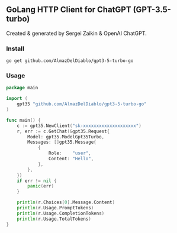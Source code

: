 ## GoLang HTTP Client for ChatGPT (GPT-3.5-turbo)

Created & generated by Sergei Zaikin & OpenAI ChatGPT.

### Install
`go get github.com/AlmazDelDiablo/gpt3-5-turbo-go`

### Usage
```go
package main

import (
    gpt35 "github.com/AlmazDelDiablo/gpt3-5-turbo-go"
)

func main() {
	c := gpt35.NewClient("sk-xxxxxxxxxxxxxxxxxxxx")
	r, err := c.GetChat(&gpt35.Request{
		Model: gpt35.ModelGpt35Turbo,
		Messages: []gpt35.Message{
			{
				Role:    "user",
				Content: "Hello",
			},
		},
	})
	if err != nil {
		panic(err)
	}

	println(r.Choices[0].Message.Content)
	println(r.Usage.PromptTokens)
	println(r.Usage.CompletionTokens)
	println(r.Usage.TotalTokens)
}

```
